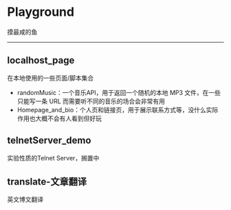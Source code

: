# Playground
摸最咸的鱼

***

## localhost_page
在本地使用的一些页面/脚本集合  
* randomMusic：一个音乐API，用于返回一个随机的本地 MP3 文件，在一些只能写一条 URL 而需要听不同的音乐的场合会非常有用
* Homepage_and_bio：个人页和链接页，用于展示联系方式等，没什么实际作用也大概不会有人看到但好玩

## telnetServer_demo
实验性质的Telnet Server，搁置中

## translate-文章翻译
英文博文翻译
